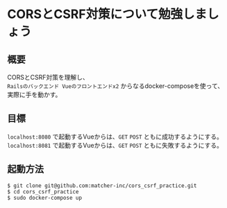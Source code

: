 # CORSとCSRF対策について勉強しましょう

## 概要
CORSとCSRF対策を理解し、<br>
`Railsのバックエンド Vueのフロントエンドx2` からなるdocker-composeを使って、<br>
実際に手を動かす。

## 目標
`localhost:8080` で起動するVueからは、`GET` `POST` ともに成功するようにする。<br>
`localhost:8081` で起動するVueからは、`GET` `POST` ともに失敗するようにする。

## 起動方法
```
$ git clone git@github.com:matcher-inc/cors_csrf_practice.git
$ cd cors_csrf_practice
$ sudo docker-compose up
```
